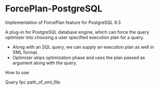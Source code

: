 # ForcePlan-PostgreSQL
Implementation of ForcePlan feature for PostgreSQL 9.3

A plug-in for PostgreSQL database engine, which can force the query optimizer into choosing a user specified execution plan for a query.

- Along with an SQL query, we can supply an execution plan as well in XML format.
- Optimizer skips optimization phase and uses the plan passed as argument along with the query.

How to use:

Query fpc path_of_xml_file
